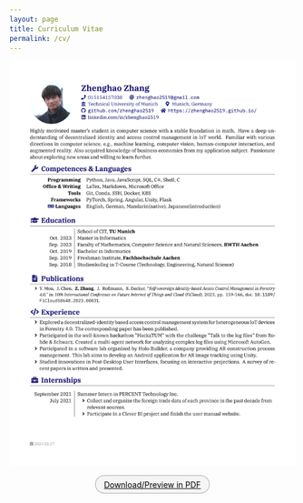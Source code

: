 ```yaml
---
layout: page
title: Curriculum Vitae
permalink: /cv/
---
```


![cv-2024](\images\cv-2024.png)

<div style="display: flex; justify-content: center;">
  <a href="/cv_pdf" style="font-size:14px;border-radius:30px;display:grid;width: 200px;height: 30px;color: #000;background-color: rgba(0,0,0,0.03);place-items:center;border: 1.5px solid rgba(0,0,0,0.3);cursor: pointer;">Download/Preview in PDF</a>
</div>